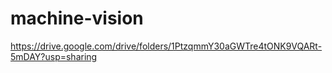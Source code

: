 # machine-vision
https://drive.google.com/drive/folders/1PtzqmmY30aGWTre4tONK9VQARt-5mDAY?usp=sharing
